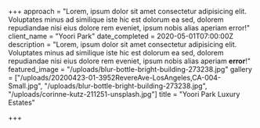 +++
approach = "Lorem, ipsum dolor sit amet consectetur adipisicing elit. Voluptates minus ad similique iste hic est dolorum ea sed, dolorem repudiandae nisi eius dolore rem eveniet, ipsum nobis alias aperiam error!"
client_name = "Yoori Park"
date_completed = 2020-05-01T07:00:00Z
description = "Lorem, ipsum dolor sit amet consectetur adipisicing elit. Voluptates minus ad similique iste hic est dolorum ea sed, dolorem repudiandae nisi eius dolore rem eveniet, ipsum nobis alias aperiam **error**!"
featured_image = "/uploads/blur-bottle-bright-building-273238.jpg"
gallery = ["/uploads/20200423-01-3952RevereAve-LosAngeles,CA-004-Small.jpg", "/uploads/blur-bottle-bright-building-273238.jpg", "/uploads/corinne-kutz-211251-unsplash.jpg"]
title = "Yoori Park Luxury Estates"

+++
